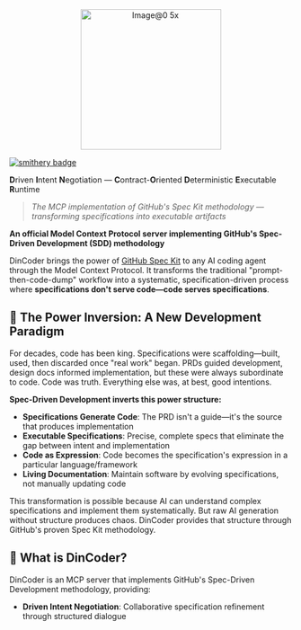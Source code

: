 <div align="center">
  <img width="250" alt="Image@0 5x" src="https://github.com/user-attachments/assets/defd2ef0-5804-431c-8549-618eb3434aee" />
</div>

[![smithery badge](https://smithery.ai/badge/@flight505/mcp_dincoder)](https://smithery.ai/server/@flight505/mcp_dincoder)

**D**riven **I**ntent **N**egotiation — **C**ontract-**O**riented **D**eterministic **E**xecutable **R**untime

> *The MCP implementation of GitHub's Spec Kit methodology — transforming specifications into executable artifacts*

**An official Model Context Protocol server implementing GitHub's Spec-Driven Development (SDD) methodology**

DinCoder brings the power of [GitHub Spec Kit](https://github.com/github/spec-kit) to any AI coding agent through the Model Context Protocol. It transforms the traditional "prompt-then-code-dump" workflow into a systematic, specification-driven process where **specifications don't serve code—code serves specifications**.

## 🌟 The Power Inversion: A New Development Paradigm

For decades, code has been king. Specifications were scaffolding—built, used, then discarded once "real work" began. PRDs guided development, design docs informed implementation, but these were always subordinate to code. Code was truth. Everything else was, at best, good intentions.

**Spec-Driven Development inverts this power structure:**

- **Specifications Generate Code**: The PRD isn't a guide—it's the source that produces implementation
- **Executable Specifications**: Precise, complete specs that eliminate the gap between intent and implementation  
- **Code as Expression**: Code becomes the specification's expression in a particular language/framework
- **Living Documentation**: Maintain software by evolving specifications, not manually updating code

This transformation is possible because AI can understand complex specifications and implement them systematically. But raw AI generation without structure produces chaos. DinCoder provides that structure through GitHub's proven Spec Kit methodology.

## 🎯 What is DinCoder?

DinCoder is an MCP server that implements GitHub's Spec-Driven Development methodology, providing:

- **Driven Intent Negotiation**: Collaborative specification refinement through structured dialogue
